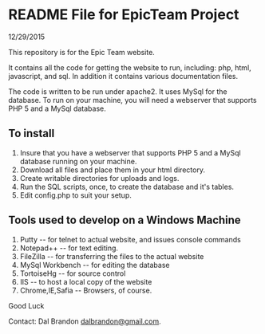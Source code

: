 README File for EpicTeam Project
=================================
12/29/2015

This repository is for the Epic Team website.

It contains all the code for getting the website to run, including: php, html,
javascript, and sql.   In addition it contains various documentation files.

The code is written to be run under apache2. It uses MySql for the database.  To run on
your machine, you will need a webserver that supports PHP 5 and a MySql database.

To install
----------
1. Insure that you have a webserver that supports PHP 5 and a MySql database running on your machine.
2. Download all files and place them in your html directory. 
3. Create writable directories for uploads and logs.
4. Run the SQL scripts, once, to create the database and it's tables.
5. Edit config.php to suit your setup.

Tools used to develop on a Windows Machine
------------------------------------------
1. Putty -- for telnet to actual website, and issues console commands
2. Notepad++ -- for text editing.
3. FileZilla -- for transferring the files to the actual website
4. MySql Workbench -- for editing the database
5. TortoiseHg -- for source control
6. IIS -- to host a local copy of the website
7. Chrome,IE,Safia -- Browsers, of course.

Good Luck

Contact: Dal Brandon
dalbrandon@gmail.com.